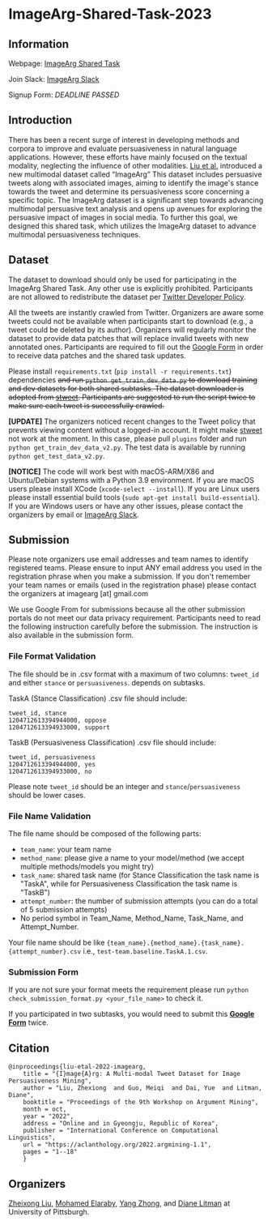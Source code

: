 # ImageArg-Shared-Task-2023

## Information

Webpage: [ImageArg Shared Task](https://imagearg.github.io/)

Join Slack: [ImageArg Slack](https://join.slack.com/t/imagearg/shared_invite/zt-1ss5hdb6d-eNCaWOAEe4O_8UE1gQxIxA)

Signup
Form: *DEADLINE PASSED*

## Introduction

There has been a recent surge of interest in developing methods and corpora to improve and evaluate persuasiveness in
natural language applications. However, these efforts have mainly focused on the textual modality, neglecting the
influence of other modalities. [Liu et al.](https://aclanthology.org/2022.argmining-1.1.pdf) introduced a new multimodal
dataset called “ImageArg” This dataset includes persuasive tweets along with associated images, aiming to identify the
image's stance towards the tweet and determine its persuasiveness score concerning a specific topic. The ImageArg
dataset is a significant step towards advancing multimodal persuasive text analysis and opens up avenues for exploring
the persuasive impact of images in social media. To further this goal, we designed this shared task, which utilizes the
ImageArg dataset to advance multimodal persuasiveness techniques.

## Dataset

The dataset to download should only be used for participating in the ImageArg Shared Task. Any other use is explicitly
prohibited. Participants are not allowed to redistribute the dataset
per [Twitter Developer Policy](https://developer.twitter.com/en/developer-terms/policy).

All the tweets are instantly crawled from Twitter. Organizers are aware some tweets could not be available when
participants start to download (e.g., a tweet could be deleted by its author). Organizers will regularly monitor the
dataset to provide data patches that will replace invalid tweets with new annotated ones. Participants are required to
fill out
the [Google Form](https://docs.google.com/forms/d/e/1FAIpQLSci3TSw6ylcWnjXQsoUjh3buAQx7IdgiJwrJDR2pDHMm8DIpQ/viewform)
in order to receive data patches and the shared task updates.

Please install `requirements.txt` (`pip install -r requirements.txt`) dependencies ~~and run `python get_train_dev_data.py` to download training and dev
datasets for both shared subtasks. The dataset downloader is adopted from [stweet](https://github.com/markowanga/stweet).
Participants are suggested to run the script twice to make sure each tweet is successfully crawled.~~

**[UPDATE]** The organizers noticed recent changes to the Tweet policy that prevents viewing content without a logged-in
account. It might make [stweet](https://github.com/markowanga/stweet) not work at the moment. In this case, please pull 
`plugins` folder and run `python get_train_dev_data_v2.py`. The test data is available by running `python get_test_data_v2.py`. 

**[NOTICE]** The code will work best with macOS-ARM/X86 and Ubuntu/Debian
systems with a Python 3.9 environment. If you are macOS users please install XCode (`xcode-select --install`). If you are 
Linux users please install essential build tools (`sudo apt-get install build-essential`). If
you are Windows users or have any other issues, please contact the organizers by email or 
[ImageArg Slack](https://join.slack.com/t/imagearg/shared_invite/zt-1ss5hdb6d-eNCaWOAEe4O_8UE1gQxIxA). 

## Submission
Please note organizers use email addresses and team names to identify registered teams. Please ensure to input ANY email address
you used in the registration phrase when you make a submission. If you don't remember your team names or emails 
(used in the registration phase) please contact the organizers at imagearg [at] gmail.com

We use Google From for submissions because all the other submission portals do not meet our data privacy requirement.
Participants need to read the following instruction carefully before the submission. The instruction is 
also available in the submission form.

### File Format Validation
The file should be in .csv format with a maximum of two columns: `tweet_id` and either `stance` or `persuasiveness`.
depends on subtasks.

TaskA (Stance Classification) .csv file should include:
```angular2html
tweet_id, stance
1204712613394944000, oppose
1204712613394933000, support
```
TaskB (Persuasiveness Classification) .csv file should include:
```angular2html
tweet_id, persuasiveness
1204712613394944000, yes
1204712613394933000, no
```
Please note `tweet_id` should be an integer and `stance`/`persuasiveness` should be lower cases.

### File Name Validation
The file name should be composed of the following parts:
- `team_name`: your team name
- `method_name`: please give a name to your model/method (we accept multiple methods/models you might try)
- `task_name`: shared task name (for Stance Classification the task name is "TaskA", while for Persuasiveness Classification the task name is "TaskB")
- `attempt_number`: the number of submission attempts (you can do a total of 5 submission attempts)
- No period symbol in Team_Name, Method_Name, Task_Name, and Attempt_Number.

Your file name should be like 
`{team_name}.{method_name}.{task_name}.{attempt_number}.csv`
i.e., `test-team.baseline.TaskA.1.csv`.

### Submission Form
If you are not sure your format meets the requirement please run `python check_submission_format.py <your_file_name>` to check it.

If you participated in two subtasks, you would need to submit this **[Google Form](https://forms.gle/pUTqU5Vc2q2K91M58)** twice.

## Citation

```
@inproceedings{liu-etal-2022-imagearg,
    title = "{I}mage{A}rg: A Multi-modal Tweet Dataset for Image Persuasiveness Mining",
    author = "Liu, Zhexiong  and Guo, Meiqi  and Dai, Yue  and Litman, Diane",
    booktitle = "Proceedings of the 9th Workshop on Argument Mining",
    month = oct,
    year = "2022",
    address = "Online and in Gyeongju, Republic of Korea",
    publisher = "International Conference on Computational Linguistics",
    url = "https://aclanthology.org/2022.argmining-1.1",
    pages = "1--18"
    }
```

## Organizers

[Zheixong Liu](https://people.cs.pitt.edu/~zhexiong/), [Mohamed Elaraby](https://engsalem.github.io/), [Yang Zhong](http://yangzhongcs.com/), and [Diane Litman](https://people.cs.pitt.edu/~litman/) at University of
Pittsburgh.
